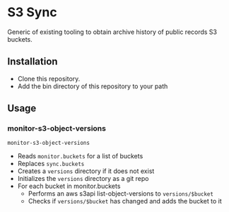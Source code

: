 # S3 Sync

Generic of existing tooling to obtain archive history of public records S3 buckets.

## Installation

* Clone this repository.
* Add the bin directory of this repository to your path

## Usage

### monitor-s3-object-versions

```monitor-s3-object-versions```

* Reads ```monitor.buckets``` for a list of buckets
* Replaces ```sync.buckets```
* Creates a ```versions``` directory if it does not exist
* Initializes the ```versions``` directory as a git repo
* For each bucket in monitor.buckets
  * Performs an aws s3api list-object-versions to ```versions/$bucket```
  * Checks if ```versions/$bucket``` has changed and adds the bucket to it


